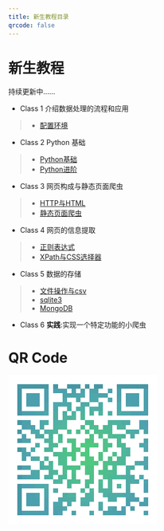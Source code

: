 ```yaml
---
title: 新生教程目录
qrcode: false
---
```


# 新生教程
持续更新中……
* Class 1 介绍数据处理的流程和应用
> * [配置环境](./tutorial/tutorial-Class1)
* Class 2 Python 基础
> * [Python基础](./tutorial/tutorial-Class2-1)
> * [Python进阶](./tutorial/tutorial-Class2-2)
* Class 3 网页构成与静态页面爬虫
> * [HTTP与HTML](./tutorial/tutorial-Class3-1)
> * [静态页面爬虫](./tutorial/tutorial-Class3-2)
* Class 4 网页的信息提取
> * [正则表达式](./tutorial/tutorial-Class4-1)
> * [XPath与CSS选择器](./tutorial/tutorial-Class4-2)
* Class 5 数据的存储
> * [文件操作与csv](./tutorial/tutorial-Class5-1)
> * [sqlite3](./tutorial/tutorial-Class5-2)
> * [MongoDB](./tutorial/tutorial-Class5-3)
* Class 6 **实践**:实现一个特定功能的小爬虫

# QR Code
![tutorial-qrcode](./img/tutorial-qrcode.png)
